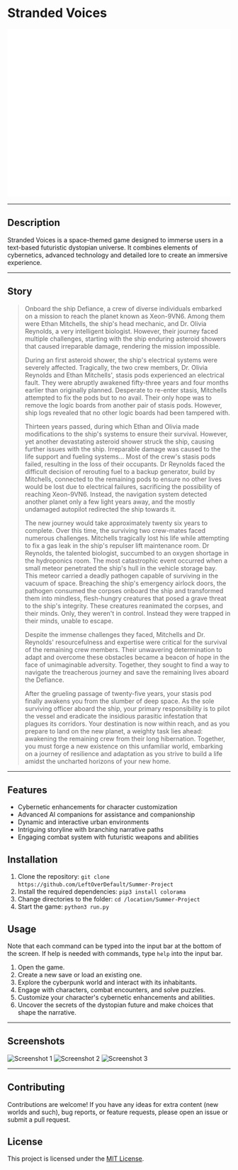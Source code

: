# Stranded Voices

![Banner](assets/banner.png)

---

## Description

Stranded Voices is a space-themed game designed to immerse users in a text-based futuristic dystopian universe. It combines elements of cybernetics, advanced technology and detailed lore to create an immersive experience.

---

## Story
>Onboard the ship Defiance, a crew of diverse individuals embarked on a mission to reach the planet known as Xeon-9VN6. Among them were Ethan Mitchells, the ship's head mechanic, and Dr. Olivia Reynolds, a very intelligent biologist. However, their journey faced multiple challenges, starting with the ship enduring asteroid showers that caused irreparable damage, rendering the mission impossible.
>
>During an first asteroid shower, the ship's electrical systems were severely affected. Tragically, the two crew members, Dr. Olivia Reynolds and Ethan Mitchells', stasis pods experienced an electrical fault. They were abruptly awakened fifty-three years and four months earlier than originally planned. Desperate to re-enter stasis, Mitchells attempted to fix the pods but to no avail. Their only hope was to remove the logic boards from another pair of stasis pods. However, ship logs revealed that no other logic boards had been tampered with.
>
>Thirteen years passed, during which Ethan and Olivia made modifications to the ship's systems to ensure their survival. However, yet another devastating asteroid shower struck the ship, causing further issues with the ship. Irreparable damage was caused to the life support and fueling systems... Most of the crew's stasis pods failed, resulting in the loss of their occupants. Dr Reynolds faced the difficult decision of rerouting fuel to a backup generator, build by Mitchells, connected to the remaining pods to ensure no other lives would be lost due to electrical failures, sacrificing the possibility of reaching Xeon-9VN6. Instead, the navigation system detected another planet only a few light years away, and the mostly undamaged autopilot redirected the ship towards it.
>
>The new journey would take approximately twenty six years to complete. Over this time, the surviving two crew-mates faced numerous challenges. Mitchells tragically lost his life while attempting to fix a gas leak in the ship's repulser lift maintenance room. Dr Reynolds, the talented biologist, succumbed to an oxygen shortage in the hydroponics room. The most catastrophic event occurred when a small meteor penetrated the ship's hull in the vehicle storage bay. This meteor carried a deadly pathogen capable of surviving in the vacuum of space. Breaching the ship's emergency airlock doors, the pathogen consumed the corpses onboard the ship and transformed them into mindless, flesh-hungry creatures that posed a grave threat to the ship's integrity. These creatures reanimated the corpses, and their minds. Only, they weren't in control. Instead they were trapped in their minds, unable to escape.
>
>Despite the immense challenges they faced, Mitchells and Dr. Reynolds' resourcefulness and expertise were critical for the survival of the remaining crew members. Their unwavering determination to adapt and overcome these obstacles became a beacon of hope in the face of unimaginable adversity. Together, they sought to find a way to navigate the treacherous journey and save the remaining lives aboard the Defiance.
>
>After the grueling passage of twenty-five years, your stasis pod finally awakens you from the slumber of deep space. As the sole surviving officer aboard the ship, your primary responsibility is to pilot the vessel and eradicate the insidious parasitic infestation that plagues its corridors. Your destination is now within reach, and as you prepare to land on the new planet, a weighty task lies ahead: awakening the remaining crew from their long hibernation. Together, you must forge a new existence on this unfamiliar world, embarking on a journey of resilience and adaptation as you strive to build a life amidst the uncharted horizons of your new home.

---

## Features

- Cybernetic enhancements for character customization
- Advanced AI companions for assistance and companionship
- Dynamic and interactive urban environments
- Intriguing storyline with branching narrative paths
- Engaging combat system with futuristic weapons and abilities

## Installation

1. Clone the repository: `git clone https://github.com/LeftOverDefault/Summer-Project`
2. Install the required dependencies: `pip3 install colorama`
3. Change directories to the folder: `cd /location/Summer-Project`
4. Start the game: `python3 run.py`

## Usage

Note that each command can be typed into the input bar at the bottom of the screen. If help is needed with commands, type `help` into the input bar.

1. Open the game.
2. Create a new save or load an existing one.
3. Explore the cyberpunk world and interact with its inhabitants.
4. Engage with characters, combat encounters, and solve puzzles.
5. Customize your character's cybernetic enhancements and abilities.
6. Uncover the secrets of the dystopian future and make choices that shape the narrative.

---

## Screenshots

![Screenshot 1](assets/screenshot_1.png)
![Screenshot 2](assets/screenshot_2.png)
![Screenshot 3](assets/screenshot_3.png)

---

## Contributing

Contributions are welcome! If you have any ideas for extra content (new worlds and such), bug reports, or feature requests, please open an issue or submit a pull request.

## License

This project is licensed under the [MIT License](LICENSE).